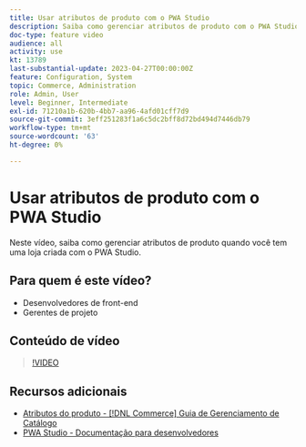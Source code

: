 ```yaml
---
title: Usar atributos de produto com o PWA Studio
description: Saiba como gerenciar atributos de produto com o PWA Studio.
doc-type: feature video
audience: all
activity: use
kt: 13789
last-substantial-update: 2023-04-27T00:00:00Z
feature: Configuration, System
topic: Commerce, Administration
role: Admin, User
level: Beginner, Intermediate
exl-id: 71210a1b-620b-4bb7-aa96-4afd01cff7d9
source-git-commit: 3eff251283f1a6c5dc2bff8d72bd494d7446db79
workflow-type: tm+mt
source-wordcount: '63'
ht-degree: 0%

---
```


# Usar atributos de produto com o PWA Studio

Neste vídeo, saiba como gerenciar atributos de produto quando você tem uma loja criada com o PWA Studio.

## Para quem é este vídeo?

- Desenvolvedores de front-end
- Gerentes de projeto

## Conteúdo de vídeo

>[!VIDEO](https://video.tv.adobe.com/v/343788?quality=12&learn=on)

## Recursos adicionais

- [Atributos do produto - [!DNL Commerce] Guia de Gerenciamento de Catálogo](https://experienceleague.adobe.com/docs/commerce-admin/catalog/product-attributes/product-attributes.html)
- [PWA Studio - Documentação para desenvolvedores](https://developer.adobe.com/commerce/pwa-studio/)
